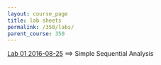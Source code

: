 ```yaml
---
layout: course_page
title: lab sheets
permalink: /350/labs/
parent_course: 350
---
```


[Lab 01 2016-08-25](/350/lab1/) ==> Simple Sequential Analysis
